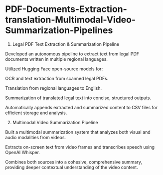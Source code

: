 # PDF-Documents-Extraction-translation-Multimodal-Video-Summarization-Pipelines
1. Legal PDF Text Extraction & Summarization Pipeline

Developed an autonomous pipeline to extract text from legal PDF documents written in multiple regional languages.

Utilized Hugging Face open-source models for:

OCR and text extraction from scanned legal PDFs.

Translation from regional languages to English.

Summarization of translated legal text into concise, structured outputs.

Automatically appends extracted and summarized content to CSV files for efficient storage and analysis.

2. Multimodal Video Summarization Pipeline

Built a multimodal summarization system that analyzes both visual and audio modalities from videos.

Extracts on-screen text from video frames and transcribes speech using OpenAI Whisper.

Combines both sources into a cohesive, comprehensive summary, providing deeper contextual understanding of the video content.

